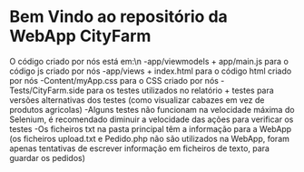 # Bem Vindo ao repositório da WebApp CityFarm
O código criado por nós está em:\n
-app/viewmodels + app/main.js para o código js criado por nós
-app/views + index.html para o código html criado por nós
-Content/myApp.css para o CSS criado por nós
-Tests/CityFarm.side para os testes utilizados no relatório + testes para versões alternativas dos testes (como visualizar cabazes em vez de produtos agricolas)
-Alguns testes não funcionam na velocidade máxima do Selenium, é recomendado diminuir a velocidade das ações para verificar os testes
-Os ficheiros txt na pasta principal têm a informação para a WebApp (os ficheiros upload.txt e Pedido.php não são utilizados na WebApp, foram apenas tentativas de escrever informação em ficheiros de texto, para guardar os pedidos)
